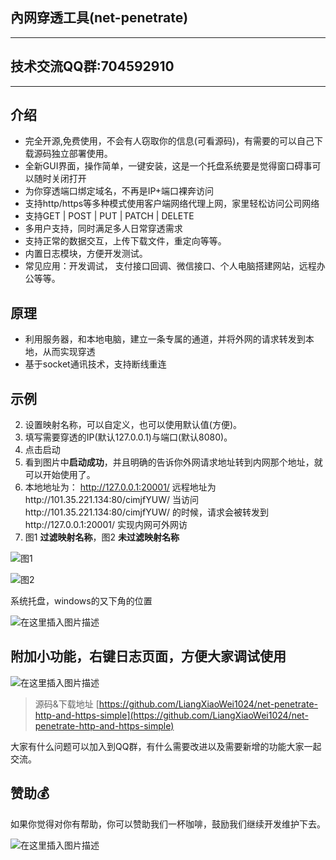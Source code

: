 
## 內网穿透工具(net-penetrate)
---
##  技术交流QQ群:704592910
---

## 介绍
- 完全开源,免费使用，不会有人窃取你的信息(可看源码)，有需要的可以自己下载源码独立部署使用。
- 全新GUI界面，操作简单，一键安装，这是一个托盘系统要是觉得窗口碍事可以随时关闭打开
- 为你穿透端口绑定域名，不再是IP+端口裸奔访问
- 支持http/https等多种模式使用客户端网络代理上网，家里轻松访问公司网络
- 支持GET | POST | PUT | PATCH | DELETE
- 多用户支持，同时满足多人日常穿透需求
- 支持正常的数据交互，上传下载文件，重定向等等。
- 内置日志模块，方便开发测试。
- 常见应用：开发调试， 支付接口回调、微信接口、个人电脑搭建网站，远程办公等等。

## 原理
- 利用服务器，和本地电脑，建立一条专属的通道，并将外网的请求转发到本地，从而实现穿透
- 基于socket通讯技术，支持断线重连
## 示例

2. 设置映射名称，可以自定义，也可以使用默认值(方便)。
3. 填写需要穿透的IP(默认127.0.0.1)与端口(默认8080)。
4. 点击启动
5. 看到图片中**启动成功**，并且明确的告诉你外网请求地址转到内网那个地址，就可以开始使用了。
6.  本地地址为： http://127.0.0.1:20001/ 远程地址为http://101.35.221.134:80/cimjfYUW/ 当访问http://101.35.221.134:80/cimjfYUW/ 的时候，请求会被转发到http://127.0.0.1:20001/ 实现内网可外网访
7. 图1 **过滤映射名称**，图2 **未过滤映射名称**

![图1](https://img-blog.csdnimg.cn/9f54039063954f259e14560a216210e1.png?x-oss-process=image/watermark,type_d3F5LXplbmhlaQ,shadow_50,text_Q1NETiBA5Y-v5LmQX3Z2,size_19,color_FFFFFF,t_70,g_se,x_16)
   
![图2](https://img-blog.csdnimg.cn/100e4ba39ac146209e7414e6fddae20f.png?x-oss-process=image/watermark,type_d3F5LXplbmhlaQ,shadow_50,text_Q1NETiBA5Y-v5LmQX3Z2,size_19,color_FFFFFF,t_70,g_se,x_16)

系统托盘，windows的又下角的位置

![在这里插入图片描述](https://img-blog.csdnimg.cn/6f0ba1fbb50d4ac78a99e7d382a731e6.png?x-oss-process=image/watermark,type_d3F5LXplbmhlaQ,shadow_50,text_Q1NETiBA5Y-v5LmQX3Z2,size_20,color_FFFFFF,t_70,g_se,x_16)


## 附加小功能，右键日志页面，方便大家调试使用

![在这里插入图片描述](https://img-blog.csdnimg.cn/bd1e74106348428ab741a0de6fa5e522.png?x-oss-process=image/watermark,type_d3F5LXplbmhlaQ,shadow_50,text_Q1NETiBA5Y-v5LmQX3Z2,size_20,color_FFFFFF,t_70,g_se,x_16)


> 源码&下载地址 [https://github.com/LiangXiaoWei1024/net-penetrate-http-and-https-simple](https://github.com/LiangXiaoWei1024/net-penetrate-http-and-https-simple)

大家有什么问题可以加入到QQ群，有什么需要改进以及需要新增的功能大家一起交流。

## 赞助💰
如果你觉得对你有帮助，你可以赞助我们一杯咖啡，鼓励我们继续开发维护下去。

![在这里插入图片描述](https://img-blog.csdnimg.cn/f3a15cd9356c4b7eabb028a92d79654d.png?x-oss-process=image/watermark,type_d3F5LXplbmhlaQ,shadow_50,text_Q1NETiBA5Y-v5LmQX3Z2,size_20,color_FFFFFF,t_70,g_se,x_16)
